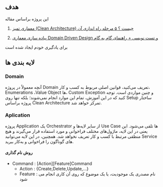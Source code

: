 ﻿## هدف
این پروژه براساس مقاله 
1. [معماری تمیز (Clean Architecture) چیست ؟ ۵ مرحله راه اندازی آن](https://nikamooz.com/what-is-clean-architecture/)

2. [پیاده سازی معماری Domain Driven Design و تست نویسی + راهنمای گام به گام](https://nikamooz.com/implementation-of-domain-driven-design-architecture/)

برای یادگیری خودم ایجاد شده است

## لایه بندی ها

### Domain
آنچه معمولاً در پروژه Domain تعریف می‌کنید، قوانین اصلی مربوط به کسب و کار، Enumerations ،Value Object ها، Custom Exception و چنین مواردی است. توجه کنید که در این آموزش، تمام این موارد انجام نمی‌شوند؛ بلکه تنها روی Setup ساختار پروژه براساس Clean Architecture تمرکز خواهد شد.

### Aplication
پروژه Application یک Orchestrator از سایر لایه‌ها و Use Case ها تلقی می‌شود. این یعنی در این لایه، ماژول‌های مختلف فراخوانی و مورد استفاده قرار می‌گیرند و هیچ منطقی مرتبط با کسب و کار تعریف نخواهد شد. همچنین، در این لایه می‌توانید Service های گوناگون را فراخوانی و به‌کار ببرید.

#### روش نام گذاری 
 - Command  : [Action][Feature]Command
	- Action : {Create,Delete,Update,...}
	- Feature :  نام مصدری یک موجودیت، یا یک موضوع که روی آن کاری انجام می شود
